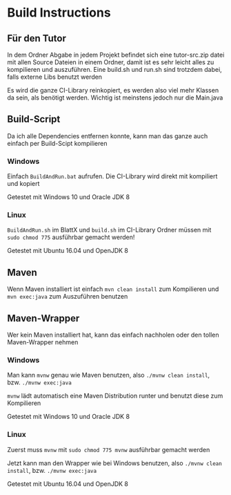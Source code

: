 # Build Instructions
## Für den Tutor
In dem Ordner Abgabe in jedem Projekt befindet sich eine tutor-src.zip datei mit allen Source Dateien in einem Ordner, damit ist es sehr leicht alles zu kompilieren und auszuführen. Eine build.sh und run.sh sind trotzdem dabei, falls externe Libs benutzt werden

Es wird die ganze CI-Library reinkopiert, es werden also viel mehr Klassen da sein, als benötigt werden. Wichtig ist meinstens jedoch nur die Main.java

## Build-Script
Da ich alle Dependencies entfernen konnte, kann man das ganze auch einfach per Build-Scipt kompilieren
### Windows
Einfach `BuildAndRun.bat` aufrufen. Die CI-Library wird direkt mit kompiliert und kopiert

Getestet mit Windows 10 und Oracle JDK 8
### Linux
`BuildAndRun.sh` im BlattX und `build.sh` im CI-Library Ordner müssen mit `sudo chmod 775` ausführbar gemacht werden!

Getestet mit Ubuntu 16.04 und OpenJDK 8
## Maven
Wenn Maven installiert ist einfach `mvn clean install`
zum Kompilieren und `mvn exec:java` zum Auszuführen benutzen
## Maven-Wrapper
Wer kein Maven installiert hat, kann das einfach nachholen oder den tollen Maven-Wrapper nehmen
### Windows
Man kann `mvnw` genau wie Maven benutzen, also `./mvnw clean install`, bzw. `./mvnw exec:java`

`mvnw` lädt automatisch eine Maven Distribution runter und benutzt diese zum Kompilieren

Getestet mit Windows 10 und Oracle JDK 8
### Linux
Zuerst muss `mvnw` mit `sudo chmod 775 mvnw` ausführbar gemacht werden

Jetzt kann man den Wrapper wie bei Windows benutzen, also `./mvnw clean install`, bzw. `./mvnw exec:java`

Getestet mit Ubuntu 16.04 und OpenJDK 8
